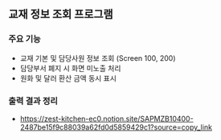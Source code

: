 ## 교재 정보 조회 프로그램

### 주요 기능  
- 교재 기본 및 담당사원 정보 조회 (Screen 100, 200)  
- 담당부서 폐지 시 화면 미노출 처리  
- 원화 및 달러 환산 금액 동시 표시
  
### 출력 결과 정리
- https://zest-kitchen-ec0.notion.site/SAPMZB10400-2487be15f9c88039a62fd0d5859429c1?source=copy_link
